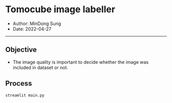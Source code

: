# Tomocube image labeller

- Author: MinDong Sung
- Date: 2022-04-27

---

## Objective

- The image quality is important to decide whether the image was included in dataset or not.

## Process

```
streamlit main.py
```

